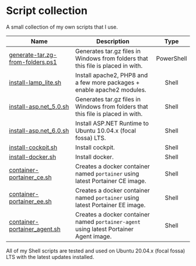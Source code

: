 # Script collection #
A small collection of my own scripts that I use.

| Name                  | Description | Type |
| --------------------- | ----------- |:----:|
|  [generate-tar.zg-from-folders.ps1](PowerShell/generate-tar.zg-from-folders.ps1) | Generates tar.gz files in Windows from folders that this file is placed in with. | PowerShell |
|  [install-lamp_lite.sh](PowerShell/generate-tar.zg-from-folders.ps1) | Install apache2, PHP8 and a few more packages + enable apache2 modules. | Shell |
|  [install-asp.net_5.0.sh](Shell/install-asp.net_5.0.sh) | Generates tar.gz files in Windows from folders that this file is placed in with. | Shell |
|  [install-asp.net_6.0.sh](Shell/install-asp.net_6.0.sh) | Install ASP.NET Runtime to Ubuntu 10.04.x (focal fossa) LTS. | Shell |
|  [install-cockpit.sh](Shell/install-cockpit.sh) | Install cockpit. | Shell |
|  [install-docker.sh](PowerShell/generate-tar.zg-from-folders.ps1) | Install docker. | Shell |
|  [container-portainer_ce.sh](Shell/container-portainer_ce.sh) | Creates a docker container named `portainer` using latest Portainer CE image. | Shell |
|  [container-portainer_ee.sh](Shell/container-portainer_ee.sh) | Creates a docker container named `portainer` using latest Portainer EE image. | Shell |
|  [container-portainer_agent.sh](Shell/container-portainer_agent.sh) | Creates a docker container named `portainer-agent` using latest Portainer Agent image. | Shell |

All of my Shell scripts are tested and used on Ubuntu 20.04.x (focal fossa) LTS with the latest updates installed.